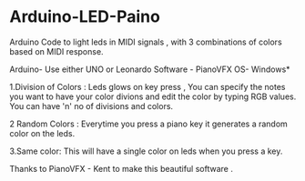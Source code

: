 # Arduino-LED-Paino
Arduino Code to light leds in MIDI signals , with 3 combinations of colors based on MIDI response.

Arduino- Use either UNO or Leonardo 
Software - PianoVFX
OS- Windows*

1.Division of Colors : Leds glows on key press , You can specify the notes you want to have your color divions and edit the color by typing RGB values. You can have 'n' no of divisions and colors.

2 Random Colors : Everytime you press a piano key it generates a random color on the leds.

3.Same color: This will have a single color on leds when you press a key. 

Thanks to PianoVFX - Kent to make this beautiful software . 
